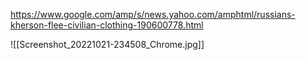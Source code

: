 
https://www.google.com/amp/s/news.yahoo.com/amphtml/russians-kherson-flee-civilian-clothing-190600778.html

![[Screenshot_20221021-234508_Chrome.jpg]]